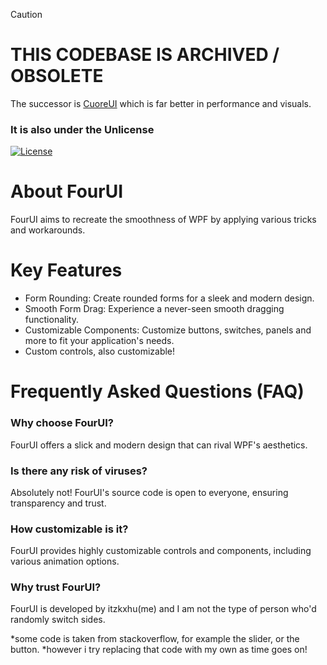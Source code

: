 > [!CAUTION]
> # THIS CODEBASE IS ARCHIVED / OBSOLETE
> The successor is [CuoreUI](https://github.com/1Kxhu/CuoreUI)
> which is far better in performance and visuals.
> ### It is also under the Unlicense

[![License](https://img.shields.io/badge/license-Unlicense-purple.svg)](https://opensource.org/licenses/MIT)

# About FourUI
FourUI aims to recreate the smoothness of WPF by applying various tricks and workarounds.

# Key Features

- Form Rounding: Create rounded forms for a sleek and modern design.
- Smooth Form Drag: Experience a never-seen smooth dragging functionality.
- Customizable Components: Customize buttons, switches, panels and more to fit your application's needs.
- Custom controls, also customizable!

# Frequently Asked Questions (FAQ)

### **Why choose FourUI?**
FourUI offers a slick and modern design that can rival WPF's aesthetics.
  
### **Is there any risk of viruses?**
Absolutely not! FourUI's source code is open to everyone, ensuring transparency and trust.

### **How customizable is it?**
FourUI provides highly customizable controls and components, including various animation options.

### **Why trust FourUI?**
FourUI is developed by itzkxhu(me) and I am not the type of person who'd randomly switch sides.

*some code is taken from stackoverflow, for example the slider, or the button.
*however i try replacing that code with my own as time goes on!
